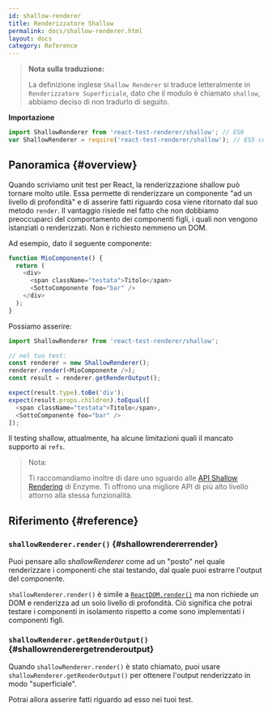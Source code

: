```yaml
---
id: shallow-renderer
title: Renderizzatore Shallow
permalink: docs/shallow-renderer.html
layout: docs
category: Reference
---
```


> **Nota sulla traduzione:**
>
> La definizione inglese `Shallow Renderer` si traduce letteralmente in `Renderizzatore Superficiale`, dato che il modulo è chiamato `shallow`, abbiamo deciso di non tradurlo di seguito.

**Importazione**

```javascript
import ShallowRenderer from 'react-test-renderer/shallow'; // ES6
var ShallowRenderer = require('react-test-renderer/shallow'); // ES5 con npm
```

## Panoramica {#overview}

Quando scriviamo unit test per React, la renderizzazione shallow può tornare molto utile. Essa permette di renderizzare un componente "ad un livello di profondità" e di asserire fatti riguardo cosa viene ritornato dal suo metodo `render`. Il vantaggio risiede nel fatto che non dobbiamo preoccuparci del comportamento dei componenti figli, i quali non vengono istanziati o renderizzati. Non è richiesto nemmeno un DOM.

Ad esempio, dato il seguente componente:

```javascript
function MioComponente() {
  return (
    <div>
      <span className="testata">Titolo</span>
      <SottoComponente foo="bar" />
    </div>
  );
}
```

Possiamo asserire:

```javascript
import ShallowRenderer from 'react-test-renderer/shallow';

// nel tuo test:
const renderer = new ShallowRenderer();
renderer.render(<MioComponente />);
const result = renderer.getRenderOutput();

expect(result.type).toBe('div');
expect(result.props.children).toEqual([
  <span className="testata">Titolo</span>,
  <SottoComponente foo="bar" />
]);
```

Il testing shallow, attualmente, ha alcune limitazioni quali il mancato supporto ai `refs`.

> Nota:
>
> Ti raccomandiamo inoltre di dare uno sguardo alle [API Shallow Rendering](https://airbnb.io/enzyme/docs/api/shallow.html) di Enzyme. Ti offrono una migliore API di più alto livello attorno alla stessa funzionalità.

## Riferimento {#reference}

### `shallowRenderer.render()` {#shallowrendererrender}

Puoi pensare allo _shallowRenderer_ come ad un "posto" nel quale renderizzare i componenti che stai testando, dal quale puoi estrarre l'output del componente.

`shallowRenderer.render()` è simile a [`ReactDOM.render()`](/docs/react-dom-client.html#createroot) ma non richiede un DOM e renderizza ad un solo livello di profondità. Ciò significa che potrai testare i componenti in isolamento rispetto a come sono implementati i componenti figli.

### `shallowRenderer.getRenderOutput()` {#shallowrenderergetrenderoutput}

Quando `shallowRenderer.render()` è stato chiamato, puoi usare `shallowRenderer.getRenderOutput()` per ottenere l'output renderizzato in modo "superficiale".

Potrai allora asserire fatti riguardo ad esso nei tuoi test.
